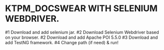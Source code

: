 # KTPM_DOCSWEAR WITH SELENIUM WEBDRIVER.
#1 Download and add selenium jar.
#2 Download Selenium Webdriver based on your browser.
#2 Download and add Apache POI 5.5.0
#3 Download and add TestNG framework.
#4 Change path (if need) & run!
